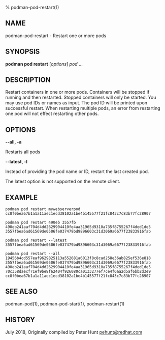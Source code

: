 % podman-pod-restart(1)

## NAME
podman\-pod\-restart - Restart one or more pods

## SYNOPSIS
**podman pod restart** [*options*] *pod* ...

## DESCRIPTION
Restart containers in one or more pods. Containers will be stopped if running and then restarted.
Stopped containers will only be started. You may use pod IDs or names as input.
The pod ID will be printed upon successful restart.
When restarting multiple pods, an error from restarting one pod will not effect restarting other pods.

## OPTIONS

**--all, -a**

Restarts all pods

**--latest, -l**

Instead of providing the pod name or ID, restart the last created pod.

The latest option is not supported on the remote client.

## EXAMPLE

```
podman pod restart mywebserverpod
cc8f0bea67b1a1a11aec1ecd38102a1be4b145577f21fc843c7c83b77fc28907

podman pod restart 490eb 3557fb
490eb241aaf704d4dd2629904410fe4aa31965d9310a735f8755267f4ded1de5
3557fbea6ad61569de0506fe037479bd9896603c31d3069a6677f23833916fab

podman pod restart --latest
3557fbea6ad61569de0506fe037479bd9896603c31d3069a6677f23833916fab

podman pod restart --all
19456b4cd557eaf9629825113a552681a6013f8c8cad258e36ab825ef536e818
3557fbea6ad61569de0506fe037479bd9896603c31d3069a6677f23833916fab
490eb241aaf704d4dd2629904410fe4aa31965d9310a735f8755267f4ded1de5
70c358daecf71ef9be8f62404f926080ca0133277ef7ce4f6aa2d5af6bb2d3e9
cc8f0bea67b1a1a11aec1ecd38102a1be4b145577f21fc843c7c83b77fc28907
```

## SEE ALSO
podman-pod(1), podman-pod-start(1), podman-restart(1)

## HISTORY
July 2018, Originally compiled by Peter Hunt <pehunt@redhat.com>
